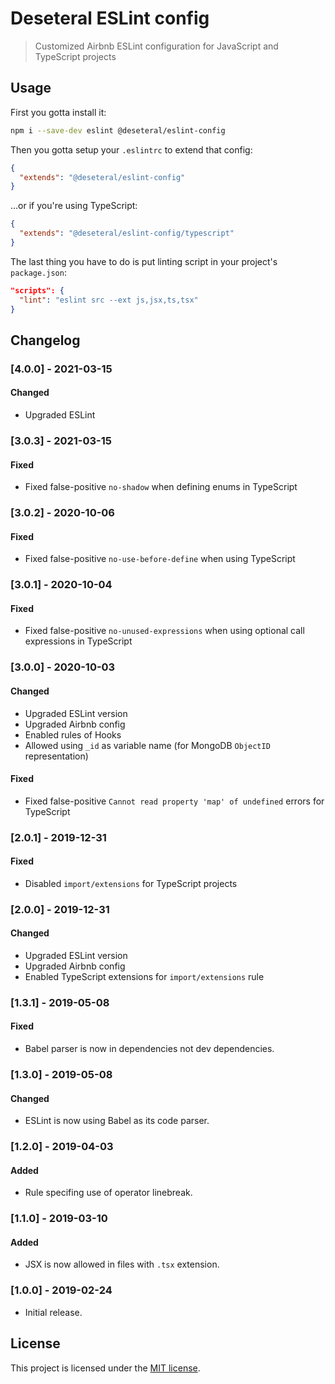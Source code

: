 # Deseteral ESLint config

> Customized Airbnb ESLint configuration for JavaScript and TypeScript projects

## Usage
First you gotta install it:
```sh
npm i --save-dev eslint @deseteral/eslint-config
```

Then you gotta setup your `.eslintrc` to extend that config:
```json
{
  "extends": "@deseteral/eslint-config"
}
```

...or if you're using TypeScript:
```json
{
  "extends": "@deseteral/eslint-config/typescript"
}
```

The last thing you have to do is put linting script in your project's `package.json`:
```json
"scripts": {
  "lint": "eslint src --ext js,jsx,ts,tsx"
}
```

## Changelog

### [4.0.0] - 2021-03-15
#### Changed
- Upgraded ESLint

### [3.0.3] - 2021-03-15
#### Fixed
- Fixed false-positive `no-shadow` when defining enums in TypeScript


### [3.0.2] - 2020-10-06
#### Fixed
- Fixed false-positive `no-use-before-define` when using TypeScript

### [3.0.1] - 2020-10-04
#### Fixed
- Fixed false-positive `no-unused-expressions` when using optional call expressions in TypeScript

### [3.0.0] - 2020-10-03
#### Changed
- Upgraded ESLint version
- Upgraded Airbnb config
- Enabled rules of Hooks
- Allowed using `_id` as variable name (for MongoDB `ObjectID` representation)
#### Fixed
- Fixed false-positive `Cannot read property 'map' of undefined` errors for TypeScript

### [2.0.1] - 2019-12-31
#### Fixed
- Disabled `import/extensions` for TypeScript projects

### [2.0.0] - 2019-12-31
#### Changed
- Upgraded ESLint version
- Upgraded Airbnb config
- Enabled TypeScript extensions for `import/extensions` rule

### [1.3.1] - 2019-05-08
#### Fixed
- Babel parser is now in dependencies not dev dependencies.

### [1.3.0] - 2019-05-08
#### Changed
- ESLint is now using Babel as its code parser.

### [1.2.0] - 2019-04-03
#### Added
- Rule specifing use of operator linebreak.

### [1.1.0] - 2019-03-10
#### Added
- JSX is now allowed in files with `.tsx` extension.

### [1.0.0] - 2019-02-24
- Initial release.


## License
This project is licensed under the [MIT license](LICENSE).
